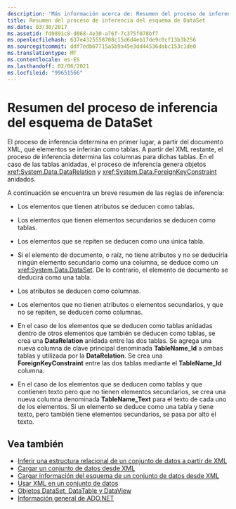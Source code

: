 ```yaml
---
description: 'Más información acerca de: Resumen del proceso de inferencia del esquema del conjunto de DataSet'
title: Resumen del proceso de inferencia del esquema de DataSet
ms.date: 03/30/2017
ms.assetid: fd0891c8-d068-4e30-a76f-7c375f078bf7
ms.openlocfilehash: 637e4325558708c15d6d4eb17de9c0cf13b3b256
ms.sourcegitcommit: ddf7edb67715a5b9a45e3dd44536dabc153c1de0
ms.translationtype: MT
ms.contentlocale: es-ES
ms.lasthandoff: 02/06/2021
ms.locfileid: "99651566"
---
```

# <a name="summary-of-the-dataset-schema-inference-process"></a>Resumen del proceso de inferencia del esquema de DataSet

El proceso de inferencia determina en primer lugar, a partir del documento XML, qué elementos se inferirán como tablas. A partir del XML restante, el proceso de inferencia determina las columnas para dichas tablas. En el caso de las tablas anidadas, el proceso de inferencia genera objetos <xref:System.Data.DataRelation> y <xref:System.Data.ForeignKeyConstraint> anidados.  
  
 A continuación se encuentra un breve resumen de las reglas de inferencia:  
  
- Los elementos que tienen atributos se deducen como tablas.  
  
- Los elementos que tienen elementos secundarios se deducen como tablas.  
  
- Los elementos que se repiten se deducen como una única tabla.  
  
- Si el elemento de documento, o raíz, no tiene atributos y no se deduciría ningún elemento secundario como una columna, se deduce como un <xref:System.Data.DataSet>. De lo contrario, el elemento de documento se deducirá como una tabla.  
  
- Los atributos se deducen como columnas.  
  
- Los elementos que no tienen atributos o elementos secundarios, y que no se repiten, se deducen como columnas.  
  
- En el caso de los elementos que se deducen como tablas anidadas dentro de otros elementos que también se deducen como tablas, se crea una **DataRelation** anidada entre las dos tablas. Se agrega una nueva columna de clave principal denominada **TableName_Id** a ambas tablas y utilizada por la **DataRelation**. Se crea una **ForeignKeyConstraint** entre las dos tablas mediante el **TableName_Id** columna.  
  
- En el caso de los elementos que se deducen como tablas y que contienen texto pero que no tienen elementos secundarios, se crea una nueva columna denominada **TableName_Text** para el texto de cada uno de los elementos. Si un elemento se deduce como una tabla y tiene texto, pero también tiene elementos secundarios, se pasa por alto el texto.  
  
## <a name="see-also"></a>Vea también

- [Inferir una estructura relacional de un conjunto de datos a partir de XML](inferring-dataset-relational-structure-from-xml.md)
- [Cargar un conjunto de datos desde XML](loading-a-dataset-from-xml.md)
- [Cargar información del esquema de un conjunto de datos desde XML](loading-dataset-schema-information-from-xml.md)
- [Usar XML en un conjunto de datos](using-xml-in-a-dataset.md)
- [Objetos DataSet, DataTable y DataView](index.md)
- [Información general de ADO.NET](../ado-net-overview.md)
